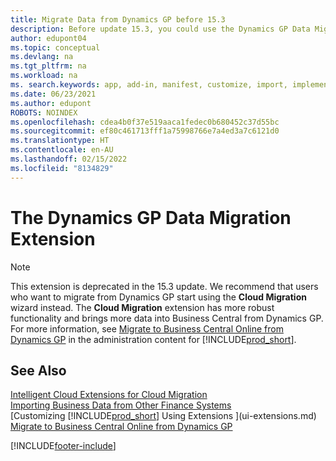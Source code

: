 ```yaml
---
title: Migrate Data from Dynamics GP before 15.3
description: Before update 15.3, you could use the Dynamics GP Data Migration extension to migrate customers, vendors, and more from Dynamics GP to Business Central.
author: edupont04
ms.topic: conceptual
ms.devlang: na
ms.tgt_pltfrm: na
ms.workload: na
ms. search.keywords: app, add-in, manifest, customize, import, implement
ms.date: 06/23/2021
ms.author: edupont
ROBOTS: NOINDEX
ms.openlocfilehash: cdea4b0f37e519aaca1fedec0b680452c37d55bc
ms.sourcegitcommit: ef80c461713fff1a75998766e7a4ed3a7c6121d0
ms.translationtype: HT
ms.contentlocale: en-AU
ms.lasthandoff: 02/15/2022
ms.locfileid: "8134829"
---
```

# <a name="the-dynamics-gp-data-migration-extension"></a>The Dynamics GP Data Migration Extension

> [!NOTE]
> This extension is deprecated in the 15.3 update. We recommend that users who want to migrate from Dynamics GP start using the **Cloud Migration** wizard instead. The **Cloud Migration** extension has more robust functionality and brings more data into Business Central from Dynamics GP. For more information, see [Migrate to Business Central Online from Dynamics GP](/dynamics365/business-central/dev-itpro/administration/migrate-dynamics-gp) in the administration content for [!INCLUDE[prod_short](includes/prod_short.md)].

## <a name="see-also"></a>See Also

[Intelligent Cloud Extensions for Cloud Migration](ui-extensions-data-replication.md)  
[Importing Business Data from Other Finance Systems](across-import-data-configuration-packages.md)  
[Customizing [!INCLUDE[prod_short](includes/prod_short.md)] Using Extensions ](ui-extensions.md)  
[Migrate to Business Central Online from Dynamics GP](/dynamics365/business-central/dev-itpro/administration/migrate-dynamics-gp)  


[!INCLUDE[footer-include](includes/footer-banner.md)]